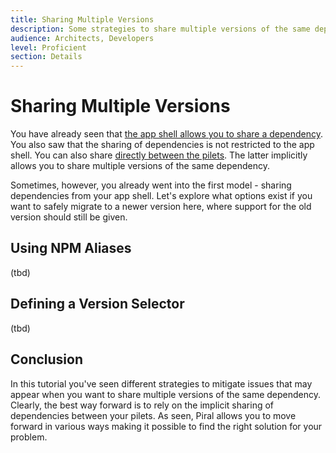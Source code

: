 ```yaml
---
title: Sharing Multiple Versions
description: Some strategies to share multiple versions of the same dependency.
audience: Architects, Developers
level: Proficient
section: Details
---
```


# Sharing Multiple Versions

You have already seen that [the app shell allows you to share a dependency](./13-sharing-from-piral.md). You also saw that the sharing of dependencies is not restricted to the app shell. You can also share [directly between the pilets](./15-share-dependencies.md). The latter implicitly allows you to share multiple versions of the same dependency.

Sometimes, however, you already went into the first model - sharing dependencies from your app shell. Let's explore what options exist if you want to safely migrate to a newer version here, where support for the old version should still be given.

## Using NPM Aliases

(tbd)

## Defining a Version Selector

(tbd)

## Conclusion

In this tutorial you've seen different strategies to mitigate issues that may appear when you want to share multiple versions of the same dependency. Clearly, the best way forward is to rely on the implicit sharing of dependencies between your pilets. As seen, Piral allows you to move forward in various ways making it possible to find the right solution for your problem.
